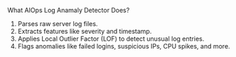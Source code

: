 What AIOps Log Anamaly Detector Does?

1. Parses raw server log files.
2. Extracts features like severity and timestamp.
3. Applies Local Outlier Factor (LOF) to detect unusual log entries.
4. Flags anomalies like failed logins, suspicious IPs, CPU spikes, and more.
